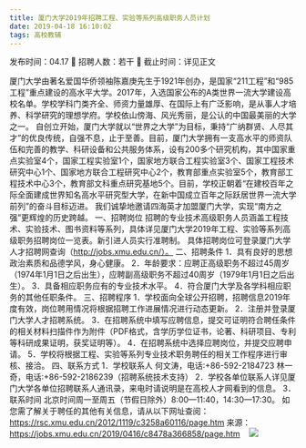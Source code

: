 ```yaml
---
title: 厦门大学2019年招聘工程、实验等系列高级职务人员计划
date: 2019-04-18 16:10:02
tags: 高校教辅
---
```

发布时间：04.17   🌟   招聘人数：若干   🌈   截止时间：详见正文
<!-- more -->

厦门大学由著名爱国华侨领袖陈嘉庚先生于1921年创办，是国家“211工程”和“985工程”重点建设的高水平大学。2017年，入选国家公布的A类世界一流大学建设高校名单。学校学科门类齐全、师资力量雄厚、在国际上有广泛影响，是从事人才培养、科学研究的理想学府。学校依山傍海、风光秀丽，是公认的中国最美丽的大学之一。
自创立开始，厦门大学就以“世界之大学”为目标，秉持“广纳群贤、人尽其才”的优良传统，自强不息，止于至善。目前，厦门大学拥有一支高水平的师资队伍和完善的教学、科研设备和公共服务体系，设有200多个研究机构，其中国家重点实验室4个，国家工程实验室1个，国家地方联合工程实验室3个、国家工程技术研究中心1个、国家地方联合工程研究中心2个，教育部重点实验室5个，教育部工程技术中心3个，教育部文科重点研究基地5个。目前，学校正朝着“在建校百年之际全面建成世界知名高水平研究型大学，在新中国成立百年之际跃居世界一流大学前列”的奋斗目标迈进。
我们诚挚地邀请四海英才加盟厦门大学，实现“南方之强”更辉煌的历史跨越。
一、招聘岗位
招聘的专业技术高级职务人员涵盖工程技术、实验技术、图书资料等系列，具体详见厦门大学2019年工程、实验等系列高级职务招聘岗位一览表。新引进人员实行准聘制。
具体招聘岗位可登录厦门大学人才招聘网查询（http://jobs.xmu.edu.cn/）。
二、招聘条件
1．具有良好的思想政治素质和品德学风，身心健康。
2．年龄要求：应聘正高级职务不超过45周岁（1974年1月1日之后出生），应聘副高级职务不超过40周岁（1979年1月1日之后出生）。
3．具备相应职务应有的专业技术水平。
4．符合厦门大学及各学科相应职务的其他任职条件。
三、招聘程序
1．学校面向全球公开招聘，招聘信息2019年度有效，岗位聘用情况将根据招聘工作进展情况进行动态更新。
2．注册并登录厦门大学人才招聘系统。
3．在招聘系统中填写应聘信息，提交可证明符合聘任条件的相关材料扫描件作为附件（PDF格式，含学历学位证书，论著、科研项目、专利等科研成果证明，获奖证明等）。
4．在招聘系统中选择应聘岗位，并提交应聘申请。
5．学校将根据工程、实验等系列专业技术职务聘任的相关工作程序进行审核、接洽。
四、联系方式
1．学校联系人
何文涛，电话:+86-592-2184723
林一奇，电话:+86-592-2186239（招聘系统技术支持）
2．学校各单位联系人详见厦门大学各单位招聘联系人通讯录，来电时请说明是在高校人才网看到的信息。
3．联系时间
北京时间周一至周五（节假日除外）8:00—11:40，14:30—17:30。
如您需了解关于聘任的其他有关信息，请从以下网址查阅：
https://rsc.xmu.edu.cn/2012/1119/c3258a60116/page.htm
来源：
https://jobs.xmu.edu.cn/2019/0416/c8478a366858/page.htm
 
 ![](https://cdn.weiweiblog.cn/20181015134814.png)